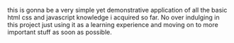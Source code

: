 this is gonna be a very simple yet demonstrative application 
of all the basic html css and javascript knowledge i acquired so far.
No over indulging in this project just using it as a learning experience
and moving on to more important stuff as soon as possible.
